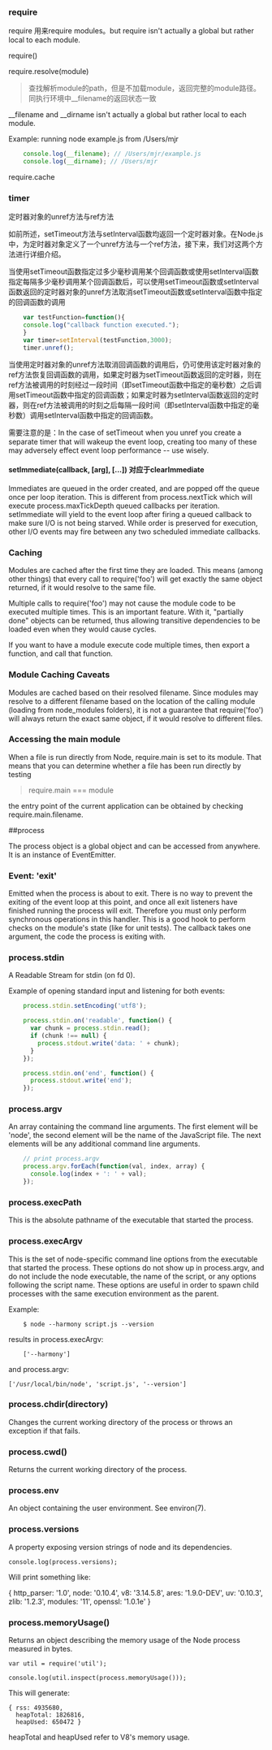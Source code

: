 ### require
require 用来require modules。but require isn't actually a global but rather local to each module.

require()

require.resolve(module)
> 查找解析module的path，但是不加载module，返回完整的module路径。同执行环境中__filename的返回状态一致

__filename and __dirname isn't actually a global but rather local to each module.

Example: running node example.js from /Users/mjr
```javascript
    console.log(__filename); // /Users/mjr/example.js
    console.log(__dirname); // /Users/mjr
```

require.cache


### timer

定时器对象的unref方法与ref方法

如前所述，setTimeout方法与setInterval函数均返回一个定时器对象。在Node.js中，为定时器对象定义了一个unref方法与一个ref方法，接下来，我们对这两个方法进行详细介绍。

当使用setTimeout函数指定过多少毫秒调用某个回调函数或使用setInterval函数指定每隔多少毫秒调用某个回调函数后，可以使用setTimeout函数或setInterval函数返回的定时器对象的unref方法取消setTimeout函数或setInterval函数中指定的回调函数的调用

```javascript
    var testFunction=function(){  
    console.log("callback function executed.");  
    }  
    var timer=setInterval(testFunction,3000);  
    timer.unref(); 
```

当使用定时器对象的unref方法取消回调函数的调用后，仍可使用该定时器对象的ref方法恢复回调函数的调用，如果定时器为setTimeout函数返回的定时器，则在ref方法被调用的时刻经过一段时间（即setTimeout函数中指定的毫秒数）之后调用setTimeout函数中指定的回调函数；如果定时器为setInterval函数返回的定时器，则在ref方法被调用的时刻之后每隔一段时间（即setInterval函数中指定的毫秒数）调用setInterval函数中指定的回调函数。

需要注意的是：In the case of setTimeout when you unref you create a separate timer that will wakeup the event loop, creating too many of these may adversely effect event loop performance -- use wisely.

#### setImmediate(callback, [arg], [...]) 对应于clearImmediate

Immediates are queued in the order created, and are popped off the queue once per loop iteration. This is different from process.nextTick which will execute process.maxTickDepth queued callbacks per iteration. setImmediate will yield to the event loop after firing a queued callback to make sure I/O is not being starved. While order is preserved for execution, other I/O events may fire between any two scheduled immediate callbacks.

### Caching

Modules are cached after the first time they are loaded. This means (among other things) that every call to require('foo') will get exactly the same object returned, if it would resolve to the same file.

Multiple calls to require('foo') may not cause the module code to be executed multiple times. This is an important feature. With it, "partially done" objects can be returned, thus allowing transitive dependencies to be loaded even when they would cause cycles.

If you want to have a module execute code multiple times, then export a function, and call that function.

### Module Caching Caveats

Modules are cached based on their resolved filename. Since modules may resolve to a different filename based on the location of the calling module (loading from node_modules folders), it is not a guarantee that require('foo') will always return the exact same object, if it would resolve to different files.

### Accessing the main module

When a file is run directly from Node, require.main is set to its module. That means that you can determine whether a file has been run directly by testing

> require.main === module

the entry point of the current application can be obtained by checking require.main.filename.

##process

The process object is a global object and can be accessed from anywhere. It is an instance of EventEmitter.

### Event: 'exit'

Emitted when the process is about to exit. There is no way to prevent the exiting of the event loop at this point, and once all exit listeners have finished running the process will exit. Therefore you must only perform synchronous operations in this handler. This is a good hook to perform checks on the module's state (like for unit tests). The callback takes one argument, the code the process is exiting with.

### process.stdin
A Readable Stream for stdin (on fd 0).

Example of opening standard input and listening for both events:
```javascript
    process.stdin.setEncoding('utf8');

    process.stdin.on('readable', function() {
      var chunk = process.stdin.read();
      if (chunk !== null) {
        process.stdout.write('data: ' + chunk);
      }
    });

    process.stdin.on('end', function() {
      process.stdout.write('end');
    }); 
```

### process.argv

An array containing the command line arguments. The first element will be 'node', the second element will be the name of the JavaScript file. The next elements will be any additional command line arguments.

```javascript
    // print process.argv
    process.argv.forEach(function(val, index, array) {
      console.log(index + ': ' + val);
    });
```

### process.execPath

This is the absolute pathname of the executable that started the process.

### process.execArgv

This is the set of node-specific command line options from the executable that started the process. These options do not show up in process.argv, and do not include the node executable, the name of the script, or any options following the script name. These options are useful in order to spawn child processes with the same execution environment as the parent.

Example:
```node
    $ node --harmony script.js --version
```

results in process.execArgv:
```
    ['--harmony']
```
and process.argv:

```
['/usr/local/bin/node', 'script.js', '--version']
```

### process.chdir(directory)
Changes the current working directory of the process or throws an exception if that fails.

### process.cwd()
Returns the current working directory of the process.

### process.env
An object containing the user environment. See environ(7).

### process.versions
A property exposing version strings of node and its dependencies.
```
console.log(process.versions);
```
Will print something like:

{ http_parser: '1.0',
  node: '0.10.4',
  v8: '3.14.5.8',
  ares: '1.9.0-DEV',
  uv: '0.10.3',
  zlib: '1.2.3',
  modules: '11',
  openssl: '1.0.1e' }

### process.memoryUsage()
Returns an object describing the memory usage of the Node process measured in bytes.
```
var util = require('util');

console.log(util.inspect(process.memoryUsage()));
```
This will generate:
```
{ rss: 4935680,
  heapTotal: 1826816,
  heapUsed: 650472 }
```
heapTotal and heapUsed refer to V8's memory usage.